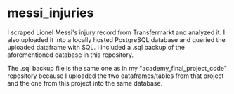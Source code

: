 # messi_injuries
I scraped Lionel Messi's injury record from Transfermarkt and analyzed it. 
I also uploaded it into a locally hosted PostgreSQL database and queried the uploaded dataframe 
with SQL. I included a .sql backup of the aforementioned database in this repository. 

The .sql backup file is the same one as in my "academy_final_project_code" repository 
because I uploaded the two dataframes/tables from that project 
and the one from this project into the same database.
